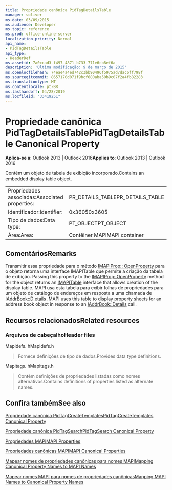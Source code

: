 ```yaml
---
title: Propriedade canônica PidTagDetailsTable
manager: soliver
ms.date: 03/09/2015
ms.audience: Developer
ms.topic: reference
ms.prod: office-online-server
localization_priority: Normal
api_name:
- PidTagDetailsTable
api_type:
- HeaderDef
ms.assetid: 7a0ccad3-f497-4871-b733-771e6cb8ef6a
description: 'Última modificação: 9 de março de 2015'
ms.openlocfilehash: 74eae4a4ed742c3bb90496f5975ad7dac6ff798f
ms.sourcegitcommit: 8657170d071f9bcf680aba50b9c07f2a4fb82283
ms.translationtype: MT
ms.contentlocale: pt-BR
ms.lasthandoff: 04/28/2019
ms.locfileid: "33419251"
---
```

# <a name="pidtagdetailstable-canonical-property"></a><span data-ttu-id="fada0-103">Propriedade canônica PidTagDetailsTable</span><span class="sxs-lookup"><span data-stu-id="fada0-103">PidTagDetailsTable Canonical Property</span></span>

  
  
<span data-ttu-id="fada0-104">**Aplica-se a**: Outlook 2013 | Outlook 2016</span><span class="sxs-lookup"><span data-stu-id="fada0-104">**Applies to**: Outlook 2013 | Outlook 2016</span></span> 
  
<span data-ttu-id="fada0-105">Contém um objeto de tabela de exibição incorporado.</span><span class="sxs-lookup"><span data-stu-id="fada0-105">Contains an embedded display table object.</span></span>
  
|||
|:-----|:-----|
|<span data-ttu-id="fada0-106">Propriedades associadas:</span><span class="sxs-lookup"><span data-stu-id="fada0-106">Associated properties:</span></span>  <br/> |<span data-ttu-id="fada0-107">PR_DETAILS_TABLE</span><span class="sxs-lookup"><span data-stu-id="fada0-107">PR_DETAILS_TABLE</span></span>  <br/> |
|<span data-ttu-id="fada0-108">Identificador:</span><span class="sxs-lookup"><span data-stu-id="fada0-108">Identifier:</span></span>  <br/> |<span data-ttu-id="fada0-109">0x3605</span><span class="sxs-lookup"><span data-stu-id="fada0-109">0x3605</span></span>  <br/> |
|<span data-ttu-id="fada0-110">Tipo de dados:</span><span class="sxs-lookup"><span data-stu-id="fada0-110">Data type:</span></span>  <br/> |<span data-ttu-id="fada0-111">PT_OBJECT</span><span class="sxs-lookup"><span data-stu-id="fada0-111">PT_OBJECT</span></span>  <br/> |
|<span data-ttu-id="fada0-112">Área:</span><span class="sxs-lookup"><span data-stu-id="fada0-112">Area:</span></span>  <br/> |<span data-ttu-id="fada0-113">Contêiner MAPI</span><span class="sxs-lookup"><span data-stu-id="fada0-113">MAPI container</span></span>  <br/> |
   
## <a name="remarks"></a><span data-ttu-id="fada0-114">Comentários</span><span class="sxs-lookup"><span data-stu-id="fada0-114">Remarks</span></span>

<span data-ttu-id="fada0-115">Transmitir essa propriedade para o método [IMAPIProp:: OpenProperty](imapiprop-openproperty.md) para o objeto retorna uma interface IMAPITable que permite a criação da tabela de exibição. [](imapitableiunknown.md)</span><span class="sxs-lookup"><span data-stu-id="fada0-115">Passing this property to the [IMAPIProp::OpenProperty](imapiprop-openproperty.md) method for the object returns an [IMAPITable](imapitableiunknown.md) interface that allows creation of the display table.</span></span> <span data-ttu-id="fada0-116">MAPI usa esta tabela para exibir folhas de propriedades para um objeto de catálogo de endereços em resposta a uma chamada de [IAddrBook::D etails](iaddrbook-details.md) .</span><span class="sxs-lookup"><span data-stu-id="fada0-116">MAPI uses this table to display property sheets for an address book object in response to an [IAddrBook::Details](iaddrbook-details.md) call.</span></span> 
  
## <a name="related-resources"></a><span data-ttu-id="fada0-117">Recursos relacionados</span><span class="sxs-lookup"><span data-stu-id="fada0-117">Related resources</span></span>

### <a name="header-files"></a><span data-ttu-id="fada0-118">Arquivos de cabeçalho</span><span class="sxs-lookup"><span data-stu-id="fada0-118">Header files</span></span>

<span data-ttu-id="fada0-119">Mapidefs. h</span><span class="sxs-lookup"><span data-stu-id="fada0-119">Mapidefs.h</span></span>
  
> <span data-ttu-id="fada0-120">Fornece definições de tipo de dados.</span><span class="sxs-lookup"><span data-stu-id="fada0-120">Provides data type definitions.</span></span>
    
<span data-ttu-id="fada0-121">Mapitags. h</span><span class="sxs-lookup"><span data-stu-id="fada0-121">Mapitags.h</span></span>
  
> <span data-ttu-id="fada0-122">Contém definições de propriedades listadas como nomes alternativos.</span><span class="sxs-lookup"><span data-stu-id="fada0-122">Contains definitions of properties listed as alternate names.</span></span>
    
## <a name="see-also"></a><span data-ttu-id="fada0-123">Confira também</span><span class="sxs-lookup"><span data-stu-id="fada0-123">See also</span></span>



[<span data-ttu-id="fada0-124">Propriedade canônica PidTagCreateTemplates</span><span class="sxs-lookup"><span data-stu-id="fada0-124">PidTagCreateTemplates Canonical Property</span></span>](pidtagcreatetemplates-canonical-property.md)
  
[<span data-ttu-id="fada0-125">Propriedade canônica PidTagSearch</span><span class="sxs-lookup"><span data-stu-id="fada0-125">PidTagSearch Canonical Property</span></span>](pidtagsearch-canonical-property.md)


[<span data-ttu-id="fada0-126">Propriedades MAPI</span><span class="sxs-lookup"><span data-stu-id="fada0-126">MAPI Properties</span></span>](mapi-properties.md)
  
[<span data-ttu-id="fada0-127">Propriedades canônicas MAPI</span><span class="sxs-lookup"><span data-stu-id="fada0-127">MAPI Canonical Properties</span></span>](mapi-canonical-properties.md)
  
[<span data-ttu-id="fada0-128">Mapear nomes de propriedades canônicas para nomes MAPI</span><span class="sxs-lookup"><span data-stu-id="fada0-128">Mapping Canonical Property Names to MAPI Names</span></span>](mapping-canonical-property-names-to-mapi-names.md)
  
[<span data-ttu-id="fada0-129">Mapear nomes MAPI para nomes de propriedades canônicas</span><span class="sxs-lookup"><span data-stu-id="fada0-129">Mapping MAPI Names to Canonical Property Names</span></span>](mapping-mapi-names-to-canonical-property-names.md)


